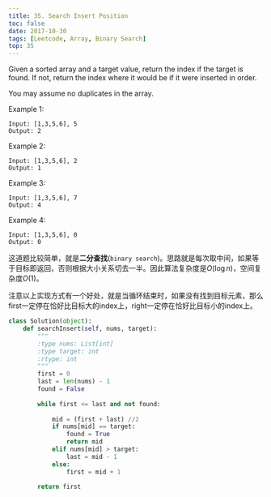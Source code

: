 ```yaml
---
title: 35. Search Insert Position
toc: false
date: 2017-10-30
tags: [Leetcode, Array, Binary Search]
top: 35
---
```



Given a sorted array and a target value, return the index if the target is found. If not, return the index where it would be if it were inserted in order.

You may assume no duplicates in the array.

Example 1:

```
Input: [1,3,5,6], 5
Output: 2
```

Example 2:

```
Input: [1,3,5,6], 2
Output: 1
```

Example 3:

```
Input: [1,3,5,6], 7
Output: 4
```

Example 4:

```
Input: [1,3,5,6], 0
Output: 0
```



这道题比较简单，就是**二分查找**(`binary search`)。思路就是每次取中间，如果等于目标即返回，否则根据大小关系切去一半。因此算法复杂度是$O(\log n)$，空间复杂度$O(1)$。 

注意以上实现方式有一个好处，就是当循环结束时，如果没有找到目标元素，那么first一定停在恰好比目标大的index上，right一定停在恰好比目标小的index上。



```python
class Solution(object):
    def searchInsert(self, nums, target):
        """
        :type nums: List[int]
        :type target: int
        :rtype: int
        """
        first = 0
        last = len(nums) - 1
        found = False
        
        while first <= last and not found:
        
            mid = (first + last) //2
            if nums[mid] == target:
                found = True
                return mid
            elif nums[mid] > target:
                last = mid - 1
            else:
                first = mid + 1
        
        return first
```
    
    
        
        
        
        

